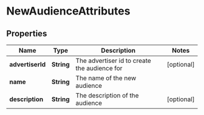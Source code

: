 

# NewAudienceAttributes


## Properties

Name | Type | Description | Notes
------------ | ------------- | ------------- | -------------
**advertiserId** | **String** | The advertiser id to create the audience for |  [optional]
**name** | **String** | The name of the new audience | 
**description** | **String** | The description of the audience |  [optional]



